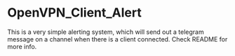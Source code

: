 # OpenVPN_Client_Alert
This is a very simple alerting system, which will send out a telegram message on a channel when there is a client connected. Check README for more info.
